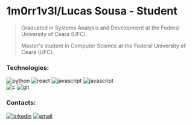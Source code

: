 # 1m0rr1v3l/Lucas Sousa - Student

> Graduated in Systems Analysis and Development at the Federal University of Ceará (UFC).
> 
> Master's student in Computer Science at the Federal University of Ceará (UFC).
### Technologies:

<!-- ![html](https://img.shields.io/badge/-HTML-ff5722?logo=html5&logoColor=fff&style=for-the-badge) -->
<!-- ![css](https://img.shields.io/badge/-CSS-2196f3?logo=css3&logoColor=fff&style=for-the-badge) -->
<!-- ![django](https://img.shields.io/badge/-django-0c4b33?logo=django&logoColor=fff&style=for-the-badge) -->
<!-- ![c](https://img.shields.io/badge/-212529?logo=c&logoColor=fff&style=for-the-badge) -->

![python](https://img.shields.io/badge/-Python-212529?logo=python&logoColor=336d9d&style=for-the-badge)
![react](https://img.shields.io/badge/-React-212529?logo=react&logoColor=61dafb&style=for-the-badge)
![javascript](https://img.shields.io/badge/-JavaScript-212529?logo=javascript&logoColor=f7df1e&style=for-the-badge)
![javascript](https://img.shields.io/badge/-TypeScript-212529?logo=typescript&logoColor=05032&style=for-the-badge)
</br>
![c](https://img.shields.io/badge/-C-212529?logo=c&logoColor=fff&style=for-the-badge)
![git](https://img.shields.io/badge/-Git-212529?logo=git&logoColor=f05032&style=for-the-badge)

### Contacts:

[![linkedin](https://img.shields.io/badge/-LinkedIn-0077b5?logo=linkedin&logoColor=fff&style=for-the-badge)](https://www.linkedin.com/in/1m0rr1v3l/)
[![email](https://img.shields.io/badge/-Email-212529?logo=gmail&logoColor=fff&style=for-the-badge)](mailto:lucassousa28@alu.ufc.br)
